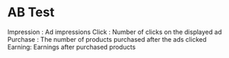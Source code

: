 # AB Test 




Impression : Ad impressions
Click : Number of clicks on the displayed ad
Purchase : The number of products purchased after the ads clicked
Earning: Earnings after purchased products
